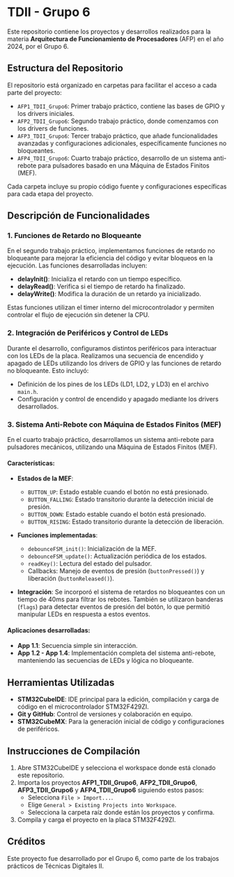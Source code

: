 # TDII - Grupo 6  

Este repositorio contiene los proyectos y desarrollos realizados para la materia **Arquitectura de Funcionamiento de Procesadores** (AFP) en el año 2024, por el Grupo 6.  

## Estructura del Repositorio  

El repositorio está organizado en carpetas para facilitar el acceso a cada parte del proyecto:  

- `AFP1_TDII_Grupo6`: Primer trabajo práctico, contiene las bases de GPIO y los drivers iniciales.  
- `AFP2_TDII_Grupo6`: Segundo trabajo práctico, donde comenzamos con los drivers de funciones.  
- `AFP3_TDII_Grupo6`: Tercer trabajo práctico, que añade funcionalidades avanzadas y configuraciones adicionales, específicamente funciones no bloqueantes.  
- `AFP4_TDII_Grupo6`: Cuarto trabajo práctico, desarrollo de un sistema anti-rebote para pulsadores basado en una Máquina de Estados Finitos (MEF).  

Cada carpeta incluye su propio código fuente y configuraciones específicas para cada etapa del proyecto.  

## Descripción de Funcionalidades  

### 1. Funciones de Retardo no Bloqueante  
En el segundo trabajo práctico, implementamos funciones de retardo no bloqueante para mejorar la eficiencia del código y evitar bloqueos en la ejecución. Las funciones desarrolladas incluyen:  

- **delayInit()**: Inicializa el retardo con un tiempo específico.  
- **delayRead()**: Verifica si el tiempo de retardo ha finalizado.  
- **delayWrite()**: Modifica la duración de un retardo ya inicializado.  

Estas funciones utilizan el timer interno del microcontrolador y permiten controlar el flujo de ejecución sin detener la CPU.  

### 2. Integración de Periféricos y Control de LEDs  
Durante el desarrollo, configuramos distintos periféricos para interactuar con los LEDs de la placa. Realizamos una secuencia de encendido y apagado de LEDs utilizando los drivers de GPIO y las funciones de retardo no bloqueante. Esto incluyó:  

- Definición de los pines de los LEDs (LD1, LD2, y LD3) en el archivo `main.h`.  
- Configuración y control de encendido y apagado mediante los drivers desarrollados.  

### 3. Sistema Anti-Rebote con Máquina de Estados Finitos (MEF)  
En el cuarto trabajo práctico, desarrollamos un sistema anti-rebote para pulsadores mecánicos, utilizando una Máquina de Estados Finitos (MEF).  

#### Características:  
- **Estados de la MEF**:  
  - `BUTTON_UP`: Estado estable cuando el botón no está presionado.  
  - `BUTTON_FALLING`: Estado transitorio durante la detección inicial de presión.  
  - `BUTTON_DOWN`: Estado estable cuando el botón está presionado.  
  - `BUTTON_RISING`: Estado transitorio durante la detección de liberación.  

- **Funciones implementadas**:  
  - `debounceFSM_init()`: Inicialización de la MEF.  
  - `debounceFSM_update()`: Actualización periódica de los estados.  
  - `readKey()`: Lectura del estado del pulsador.  
  - Callbacks: Manejo de eventos de presión (`buttonPressed()`) y liberación (`buttonReleased()`).  

- **Integración**: Se incorporó el sistema de retardos no bloqueantes con un tiempo de 40ms para filtrar los rebotes. También se utilizaron banderas (`flags`) para detectar eventos de presión del botón, lo que permitió manipular LEDs en respuesta a estos eventos.  

#### Aplicaciones desarrolladas:  
- **App 1.1**: Secuencia simple sin interacción.  
- **App 1.2 - App 1.4**: Implementación completa del sistema anti-rebote, manteniendo las secuencias de LEDs y lógica no bloqueante.  

## Herramientas Utilizadas  

- **STM32CubeIDE**: IDE principal para la edición, compilación y carga de código en el microcontrolador STM32F429ZI.  
- **Git y GitHub**: Control de versiones y colaboración en equipo.  
- **STM32CubeMX**: Para la generación inicial de código y configuraciones de periféricos.  

## Instrucciones de Compilación  

1. Abre STM32CubeIDE y selecciona el workspace donde está clonado este repositorio.  
2. Importa los proyectos **AFP1_TDII_Grupo6**, **AFP2_TDII_Grupo6**, **AFP3_TDII_Grupo6** y **AFP4_TDII_Grupo6** siguiendo estos pasos:  
   - Selecciona `File > Import...`.  
   - Elige `General > Existing Projects into Workspace`.  
   - Selecciona la carpeta raíz donde están los proyectos y confirma.  
3. Compila y carga el proyecto en la placa STM32F429ZI.  

## Créditos  

Este proyecto fue desarrollado por el Grupo 6, como parte de los trabajos prácticos de Técnicas Digitales II.  
